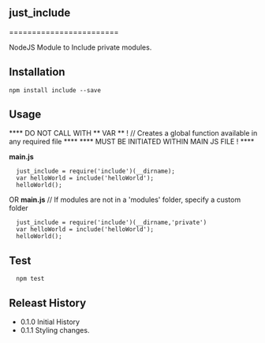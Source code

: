 ## just_include
========================

NodeJS Module to Include private modules.


## Installation
    npm install include --save

## Usage
   **** DO NOT CALL WITH ** VAR ** !  // Creates a global function available in any required file  ****
   **** MUST BE INITIATED WITHIN MAIN JS FILE !  ****


__main.js__

      just_include = require('include')(__dirname);
      var helloWorld = include('helloWorld');
      helloWorld();


OR
   __main.js__
   // If modules are not in a 'modules' folder, specify a custom folder

      just_include = require('include')(__dirname,'private')
      var helloWorld = include('helloWorld');
      helloWorld();



## Test
      npm test

## Releast History
 * 0.1.0 Initial History
 * 0.1.1 Styling changes.

